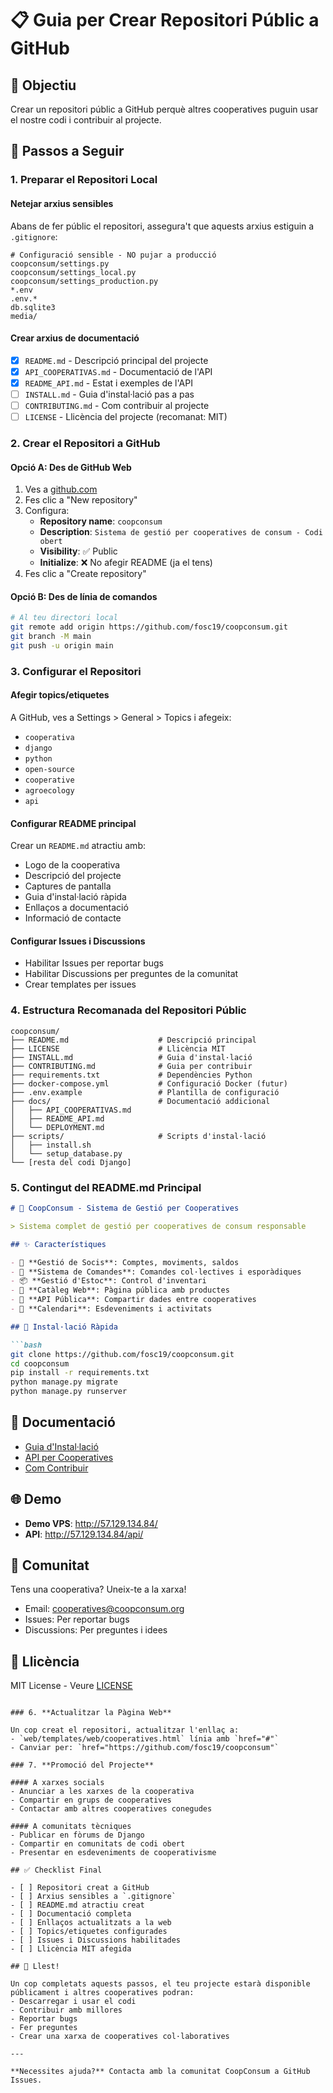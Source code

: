 # 📋 Guia per Crear Repositori Públic a GitHub

## 🎯 Objectiu
Crear un repositori públic a GitHub perquè altres cooperatives puguin usar el nostre codi i contribuir al projecte.

## 📝 Passos a Seguir

### 1. **Preparar el Repositori Local**

#### Netejar arxius sensibles
Abans de fer públic el repositori, assegura't que aquests arxius estiguin a `.gitignore`:
```
# Configuració sensible - NO pujar a producció
coopconsum/settings.py
coopconsum/settings_local.py
coopconsum/settings_production.py
*.env
.env.*
db.sqlite3
media/
```

#### Crear arxius de documentació
- [x] `README.md` - Descripció principal del projecte
- [x] `API_COOPERATIVAS.md` - Documentació de l'API
- [x] `README_API.md` - Estat i exemples de l'API
- [ ] `INSTALL.md` - Guia d'instal·lació pas a pas
- [ ] `CONTRIBUTING.md` - Com contribuir al projecte
- [ ] `LICENSE` - Llicència del projecte (recomanat: MIT)

### 2. **Crear el Repositori a GitHub**

#### Opció A: Des de GitHub Web
1. Ves a [github.com](https://github.com)
2. Fes clic a "New repository"
3. Configura:
   - **Repository name**: `coopconsum`
   - **Description**: `Sistema de gestió per cooperatives de consum - Codi obert`
   - **Visibility**: ✅ Public
   - **Initialize**: ❌ No afegir README (ja el tens)
4. Fes clic a "Create repository"

#### Opció B: Des de línia de comandos
```bash
# Al teu directori local
git remote add origin https://github.com/fosc19/coopconsum.git
git branch -M main
git push -u origin main
```

### 3. **Configurar el Repositori**

#### Afegir topics/etiquetes
A GitHub, ves a Settings > General > Topics i afegeix:
- `cooperativa`
- `django`
- `python`
- `open-source`
- `cooperative`
- `agroecology`
- `api`

#### Configurar README principal
Crear un `README.md` atractiu amb:
- Logo de la cooperativa
- Descripció del projecte
- Captures de pantalla
- Guia d'instal·lació ràpida
- Enllaços a documentació
- Informació de contacte

#### Configurar Issues i Discussions
- Habilitar Issues per reportar bugs
- Habilitar Discussions per preguntes de la comunitat
- Crear templates per issues

### 4. **Estructura Recomanada del Repositori Públic**

```
coopconsum/
├── README.md                    # Descripció principal
├── LICENSE                      # Llicència MIT
├── INSTALL.md                   # Guia d'instal·lació
├── CONTRIBUTING.md              # Guia per contribuir
├── requirements.txt             # Dependències Python
├── docker-compose.yml           # Configuració Docker (futur)
├── .env.example                 # Plantilla de configuració
├── docs/                        # Documentació addicional
│   ├── API_COOPERATIVAS.md
│   ├── README_API.md
│   └── DEPLOYMENT.md
├── scripts/                     # Scripts d'instal·lació
│   ├── install.sh
│   └── setup_database.py
└── [resta del codi Django]
```

### 5. **Contingut del README.md Principal**

```markdown
# 🌱 CoopConsum - Sistema de Gestió per Cooperatives

> Sistema complet de gestió per cooperatives de consum responsable

## ✨ Característiques

- 👥 **Gestió de Socis**: Comptes, moviments, saldos
- 🛒 **Sistema de Comandes**: Comandes col·lectives i esporàdiques  
- 📦 **Gestió d'Estoc**: Control d'inventari
- 🏪 **Catàleg Web**: Pàgina pública amb productes
- 🤝 **API Pública**: Compartir dades entre cooperatives
- 📅 **Calendari**: Esdeveniments i activitats

## 🚀 Instal·lació Ràpida

```bash
git clone https://github.com/fosc19/coopconsum.git
cd coopconsum
pip install -r requirements.txt
python manage.py migrate
python manage.py runserver
```

## 📖 Documentació

- [Guia d'Instal·lació](INSTALL.md)
- [API per Cooperatives](docs/API_COOPERATIVAS.md)
- [Com Contribuir](CONTRIBUTING.md)

## 🌐 Demo

- **Demo VPS**: http://57.129.134.84/
- **API**: http://57.129.134.84/api/

## 🤝 Comunitat

Tens una cooperativa? Uneix-te a la xarxa!
- Email: cooperatives@coopconsum.org
- Issues: Per reportar bugs
- Discussions: Per preguntes i idees

## 📄 Llicència

MIT License - Veure [LICENSE](LICENSE)
```

### 6. **Actualitzar la Pàgina Web**

Un cop creat el repositori, actualitzar l'enllaç a:
- `web/templates/web/cooperatives.html` línia amb `href="#"`
- Canviar per: `href="https://github.com/fosc19/coopconsum"`

### 7. **Promoció del Projecte**

#### A xarxes socials
- Anunciar a les xarxes de la cooperativa
- Compartir en grups de cooperatives
- Contactar amb altres cooperatives conegudes

#### A comunitats tècniques
- Publicar en fòrums de Django
- Compartir en comunitats de codi obert
- Presentar en esdeveniments de cooperativisme

## ✅ Checklist Final

- [ ] Repositori creat a GitHub
- [ ] Arxius sensibles a `.gitignore`
- [ ] README.md atractiu creat
- [ ] Documentació completa
- [ ] Enllaços actualitzats a la web
- [ ] Topics/etiquetes configurades
- [ ] Issues i Discussions habilitades
- [ ] Llicència MIT afegida

## 🎉 Llest!

Un cop completats aquests passos, el teu projecte estarà disponible públicament i altres cooperatives podran:
- Descarregar i usar el codi
- Contribuir amb millores
- Reportar bugs
- Fer preguntes
- Crear una xarxa de cooperatives col·laboratives

---

**Necessites ajuda?** Contacta amb la comunitat CoopConsum a GitHub Issues.